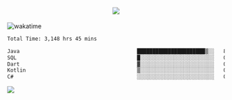 <h1 align="center">
  <img src="https://readme-typing-svg.herokuapp.com/?font=Righteous&size=35&center=true&vCenter=true&width=500&height=70&duration=4000&lines=Hi!+%F0%9F%91%8B+I%27m+Ali%20Osman!;" />
</h1>


![wakatime](https://wakatime.com/share/@aliosmanoktar/3a8ffe71-6da4-4964-913b-2f09afbe53bf.svg?cache=none)
<!--START_SECTION:waka-->

```txt
Total Time: 3,148 hrs 45 mins

Java                                      ██████████████████████▒░░   89.26 %
SQL                                       █░░░░░░░░░░░░░░░░░░░░░░░░   04.22 %
Dart                                      ▓░░░░░░░░░░░░░░░░░░░░░░░░   02.21 %
Kotlin                                    ▒░░░░░░░░░░░░░░░░░░░░░░░░   00.70 %
C#                                        ░░░░░░░░░░░░░░░░░░░░░░░░░   00.65 %
```

<!--END_SECTION:waka-->

<img src="https://profile-counter.glitch.me/aliosmanoktar/count.svg" />

